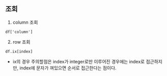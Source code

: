 ## 조회
1. column 조회
```
df['column']
```  


2. row 조회
```
df.ix[index]
```
+ ix의 경우 주의할점은 index가 integer로만 이루어진 경우에는 index로 접근하지만, index에 문자가 껴있으면 순서로 접근한다는 점이다. 


